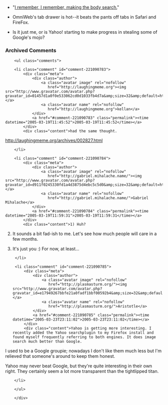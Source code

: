 * "[I remember, I remember, making the body search.][wire]"

[wire]:http://musicbrainz.org/track/b961c49d-141c-4cfb-8b0d-014cb4e14703.html

* OmniWeb's tab drawer is hot--it beats the pants off tabs in Safari and FireFox.

* Is it just me, or is Yahoo! starting to make progress in stealing some of Google's mojo?

<div id="comments" class="comments archived-comments">
            <h3>Archived Comments</h3>
            
        <ul class="comments">
            
        <li class="comment" id="comment-221090783">
            <div class="meta">
                <div class="author">
                    <a class="avatar image" rel="nofollow" 
                       href="http://laughingmeme.org"><img src="http://www.gravatar.com/avatar.php?gravatar_id=01457d1a0f0e533062cd0d1033fb4d7a&amp;size=32&amp;default=http://mediacdn.disqus.com/1320279820/images/noavatar32.png"/></a>
                    <a class="avatar name" rel="nofollow" 
                       href="http://laughingmeme.org">kellan</a>
                </div>
                <a href="#comment-221090783" class="permalink"><time datetime="2005-03-19T11:45:52">2005-03-19T11:45:52</time></a>
            </div>
            <div class="content">had the same thought.

http://laughingmeme.org/archives/002827.html</div>
            
        </li>
    
        <li class="comment" id="comment-221090784">
            <div class="meta">
                <div class="author">
                    <a class="avatar image" rel="nofollow" 
                       href="http://gabriel.mihalache.name/"><img src="http://www.gravatar.com/avatar.php?gravatar_id=d911f0245330fd1a4d3875d4ebc5c5d0&amp;size=32&amp;default=http://mediacdn.disqus.com/1320279820/images/noavatar32.png"/></a>
                    <a class="avatar name" rel="nofollow" 
                       href="http://gabriel.mihalache.name/">Gabriel Mihalache</a>
                </div>
                <a href="#comment-221090784" class="permalink"><time datetime="2005-03-19T11:59:31">2005-03-19T11:59:31</time></a>
            </div>
            <div class="content">1) Huh?
2) It sounds a bit fad-ish to me. Let's see how much people will care in a few months.
3) It's just you :) For now, at least...</div>
            
        </li>
    
        <li class="comment" id="comment-221090785">
            <div class="meta">
                <div class="author">
                    <a class="avatar image" rel="nofollow" 
                       href="http://plasmasturm.org/"><img src="http://www.gravatar.com/avatar.php?gravatar_id=e17949267bbfe21a0fadf1bbf00592b4&amp;size=32&amp;default=http://mediacdn.disqus.com/1320279820/images/noavatar32.png"/></a>
                    <a class="avatar name" rel="nofollow" 
                       href="http://plasmasturm.org/">Aristotle</a>
                </div>
                <a href="#comment-221090785" class="permalink"><time datetime="2005-03-23T23:11:02">2005-03-23T23:11:02</time></a>
            </div>
            <div class="content">Yahoo is getting more interesting. I recently added the Yahoo searchplugin to my Firefox install and found myself frequently referring to both engines. It does image search much better than Google.

I used to be a Google groupie; nowadays I don't like them much less but I'm relieved that someone's around to keep them honest.

Yahoo may never beat Google, but they're quite interesting in their own right. They certainly seem a lot more transparent than the tightlipped titan.</div>
            
        </li>
    
        </ul>
    
        </div>
    